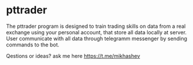 # pttrader
The pttrader program is designed to train trading skills on data from a real exchange using your personal account, that store all data locally at server. User communicate with all data through telegramm messenger by sending commands to the bot.


Qestions or ideas? ask me here https://t.me/mikhashev
